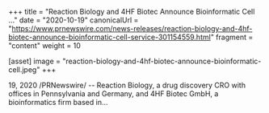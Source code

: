 +++
title = "Reaction Biology and 4HF Biotec Announce Bioinformatic Cell ..."
date = "2020-10-19"
canonicalUrl = "https://www.prnewswire.com/news-releases/reaction-biology-and-4hf-biotec-announce-bioinformatic-cell-service-301154559.html"
fragment = "content"
weight = 10

[asset]
    image = "reaction-biology-and-4hf-biotec-announce-bioinformatic-cell.jpeg"
+++

19, 2020 /PRNewswire/ -- Reaction Biology, a drug discovery CRO with 
offices in Pennsylvania and Germany, and 4HF Biotec GmbH, a bioinformatics 
firm based in...
